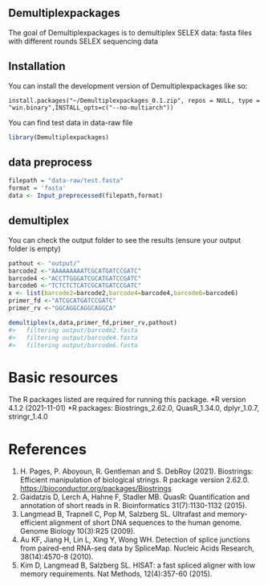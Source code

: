 
<!-- README.md is generated from README.Rmd. Please edit that file -->

## Demultiplexpackages

The goal of Demultiplexpackages is to demultiplex SELEX data: fasta
files with different rounds SELEX sequencing data

## Installation

You can install the development version of Demultiplexpackages like so:

    install.packages("~/Demultiplexpackages_0.1.zip", repos = NULL, type = "win.binary",INSTALL_opts=c("--no-multiarch"))

You can find test data in data-raw file

``` r
library(Demultiplexpackages)
```

## data preprocess

``` r
filepath = "data-raw/test.fasta"
format = 'fasta'
data <- Input_preprocessed(filepath,format)
```

## demultiplex

You can check the output folder to see the results (ensure your output
folder is empty)

``` r
pathout <- "output/"
barcode2 <-"AAAAAAAAATCGCATGATCCGATC"
barcode4 <-"ACCTTGGGATCGCATGATCCGATC"
barcode6 <-"TCTCTCTCATCGCATGATCCGATC"
x <- list(barcode2=barcode2,barcode4=barcode4,barcode6=barcode6)
primer_fd <-"ATCGCATGATCCGATC"
primer_rv <-"GGCAGGCAGGCAGGCA"

demultiplex(x,data,primer_fd,primer_rv,pathout)
#>   filtering output/barcode2.fasta
#>   filtering output/barcode4.fasta
#>   filtering output/barcode6.fasta
```

# Basic resources

The R packages listed are required for running this package. *R
version 4.1.2 (2021-11-01) *R packages: Biostrings_2.62.0, QuasR_1.34.0,
dplyr_1.0.7, stringr_1.4.0

# References

1.  H. Pages, P. Aboyoun, R. Gentleman and S. DebRoy (2021). Biostrings:
    Efficient manipulation of biological strings. R package version
    2.62.0. <https://bioconductor.org/packages/Biostrings>
2.  Gaidatzis D, Lerch A, Hahne F, Stadler MB. QuasR: Quantification and
    annotation of short reads in R. Bioinformatics 31(7):1130-1132
    (2015).
3.  Langmead B, Trapnell C, Pop M, Salzberg SL. Ultrafast and
    memory-efficient alignment of short DNA sequences to the human
    genome. Genome Biology 10(3):R25 (2009).
4.  Au KF, Jiang H, Lin L, Xing Y, Wong WH. Detection of splice
    junctions from paired-end RNA-seq data by SpliceMap. Nucleic Acids
    Research, 38(14):4570-8 (2010).
5.  Kim D, Langmead B, Salzberg SL. HISAT: a fast spliced aligner with
    low memory requirements. Nat Methods, 12(4):357-60 (2015).
